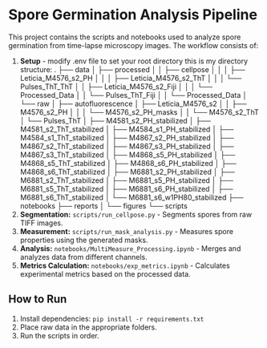 # Spore Germination Analysis Pipeline

This project contains the scripts and notebooks used to analyze spore germination from time-lapse microscopy images. The workflow consists of:

1. **Setup** - modify .env file to set your root directory this is my directory structure:
    .
    ├── data
    │   ├── processed
    │   │   ├── cellpose
    │   │   │   ├── Leticia_M4576_s2_PH
    │   │   │   ├── Leticia_M4576_s2_ThT
    │   │   │   └── Pulses_ThT_ThT
    │   │   ├── Leticia_M4576_s2_Fiji
    │   │   │   └── Processed_Data
    │   │   └── Pulses_ThT_Fiji
    │   │       └── Processed_Data
    │   └── raw
    │       ├── autofluorescence
    │       ├── Leticia_M4576_s2
    │       │   ├── M4576_s2_PH
    │       │   │   └── M4576_s2_PH_masks
    │       │   └── M4576_s2_ThT
    │       └── Pulses_ThT
    │           ├── M4581_s2_PH_stabilized
    │           ├── M4581_s2_ThT_stabilized
    │           ├── M4584_s1_PH_stabilized
    │           ├── M4584_s1_ThT_stabilized
    │           ├── M4867_s2_PH_stabilized
    │           ├── M4867_s2_ThT_stabilized
    │           ├── M4867_s3_PH_stabilized
    │           ├── M4867_s3_ThT_stabilized
    │           ├── M4868_s5_PH_stabilized
    │           ├── M4868_s5_ThT_stabilized
    │           ├── M4868_s6_PH_stabilized
    │           ├── M4868_s6_ThT_stabilized
    │           ├── M6881_s2_PH_stabilized
    │           ├── M6881_s2_ThT_stabilized
    │           ├── M6881_s5_PH_stabilized
    │           ├── M6881_s5_ThT_stabilized
    │           ├── M6881_s6_PH_stabilized
    │           ├── M6881_s6_ThT_stabilized
    │           └── M6881_s6_w1PH80_stabilized
    ├── notebooks
    ├── reports
    │   └── figures
    └── scripts
2. **Segmentation:** `scripts/run_cellpose.py` - Segments spores from raw TIFF images.
3. **Measurement:** `scripts/run_mask_analysis.py` - Measures spore properties using the generated masks.
4. **Analysis:** `notebooks/MultiMeasure_Processing.ipynb` - Merges and analyzes data from different channels.
5. **Metrics Calculation:** `notebooks/exp_metrics.ipynb` - Calculates experimental metrics based on the processed data.

## How to Run

1. Install dependencies: `pip install -r requirements.txt`
2. Place raw data in the appropriate folders.
3. Run the scripts in order.
